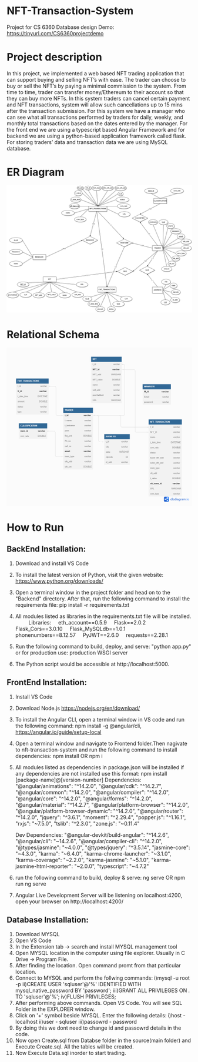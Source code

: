 # NFT-Transaction-System
Project for CS 6360 Database design
Demo: https://tinyurl.com/CS6360projectdemo


# Project description
In this project, we implemented a web based NFT trading application that can support buying and selling NFT’s with ease. The trader can choose to buy or sell the NFT’s by paying a minimal commission to the system. From time to time, trader can transfer money/Ethereum to their account so that they can buy more NFTs. In this system traders can cancel certain payment and NFT transactions, system will allow such cancellations up to 15 mins after the transaction submission. For this system we have a manager who can see what all transactions performed by traders for daily, weekly, and monthly total transactions based on the dates entered by the manager. For the front end we are using a typescript based Angular Framework and for backend we are using a python-based application framework called flask. For storing traders’ data and transaction data we are using MySQL database. 

# ER Diagram 
![This is an image](https://github.com/varunpotluri8/NFT-Transaction-System/blob/main/DB_P1.png)

# Relational Schema
![This is an image](https://github.com/varunpotluri8/NFT-Transaction-System/blob/main/RS.png)

# How to Run

## BackEnd Installation:

1. Download and install VS Code
2. To install the latest version of Python, visit the given website: https://www.python.org/downloads/
3. Open a terminal window in the project folder and head on to the "Backend" directory. After that, run the following command to install the requirements file: pip install -r requirements.txt
4. All modules listed as libraries in the requirements.txt file will be installed.
    
    Libraries:
    eth_account==0.5.9
    Flask==2.0.2
    Flask_Cors==3.0.10
    Flask_MySQLdb==1.0.1
    phonenumbers==8.12.57
    PyJWT==2.6.0
    requests==2.28.1

5. Run the following command to build, deploy, and serve: "python app.py" or for production use: production WSGI server
6. The Python script would be accessible at http://localhost:5000. 



## FrontEnd Installation:

1. Install VS Code
2. Download Node.js https://nodejs.org/en/download/
3. To install the Angular CLI, open a terminal window in VS code and run the following command: npm install -g @angular/cli, https://angular.io/guide/setup-local
4. Open a terminal window and navigate to Frontend folder.Then nagivate to nft-transaction-system and run the following command to install dependencies: npm install OR npm i
5. All modules listed as dependencies in package.json will be installed if any dependencies are not installed use this format: npm install [package-name]@[version-number]
    Dependencies:
    "@angular/animations": "^14.2.0",
    "@angular/cdk": "^14.2.7",
    "@angular/common": "^14.2.0",
    "@angular/compiler": "^14.2.0",
    "@angular/core": "^14.2.0",
    "@angular/forms": "^14.2.0",
    "@angular/material": "^14.2.7",
    "@angular/platform-browser": "^14.2.0",
    "@angular/platform-browser-dynamic": "^14.2.0",
    "@angular/router": "^14.2.0",
    "jquery": "^3.6.1",
    "moment": "^2.29.4",
    "popper.js": "^1.16.1",
    "rxjs": "~7.5.0",
    "tslib": "^2.3.0",
    "zone.js": "~0.11.4"

    Dev Dependencies: 
    "@angular-devkit/build-angular": "^14.2.6",
    "@angular/cli": "~14.2.6",
    "@angular/compiler-cli": "^14.2.0",
    "@types/jasmine": "~4.0.0",
    "@types/jquery": "^3.5.14",
    "jasmine-core": "~4.3.0",
    "karma": "~6.4.0",
    "karma-chrome-launcher": "~3.1.0",
    "karma-coverage": "~2.2.0",
    "karma-jasmine": "~5.1.0",
    "karma-jasmine-html-reporter": "~2.0.0",
    "typescript": "~4.7.2"
6. run the following command to build, deploy & serve: ng serve OR npm run ng serve
7. Angular Live Development Server will be listening on localhost:4200, open your browser on http://localhost:4200/


## Database Installation:

1. Download MYSQL
2. Open VS Code
3. In the Extension tab -> search and install MYSQL management tool
4. Open MYSQL location in the computer using file explorer. Usually in C Drive -> Program File.
5. After finding the location. Open command promt from that particular location.
6. Connect to MYSQL and perform the follwing commands:
   i)mysql -u root -p
   ii)CREATE USER 'sqluser'@'%' IDENTIFIED WITH mysql_native_password BY 'password'; 
   iii)GRANT ALL PRIVILEGES ON *.* TO 'sqluser'@'%'; 
   iv)FLUSH PRIVILEGES;
7. After performing above commands. Open VS Code. You will see SQL Folder in the EXPLORER window.
8. Click on '+' symbol beside MYSQL. Enter the following details:
   i)host - localhost
   ii)user - sqluser
   iii)passowrd - password
9. By doing this we dont need to change id and passowrd details in the code.
10. Now open Create.sql from Databse folder in the source(main folder) and Execute Create.sql. All the tables will be created.
11. Now Execute Data.sql inorder to start trading.
